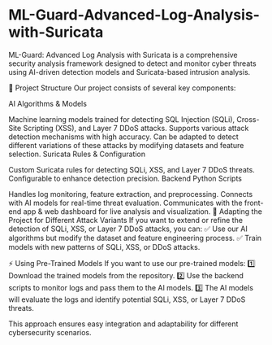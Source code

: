 # ML-Guard-Advanced-Log-Analysis-with-Suricata

ML-Guard: Advanced Log Analysis with Suricata is a comprehensive security analysis framework designed to detect and monitor cyber threats using AI-driven detection models and Suricata-based intrusion analysis.

📌 Project Structure
Our project consists of several key components:

AI Algorithms & Models

Machine learning models trained for detecting SQL Injection (SQLi), Cross-Site Scripting (XSS), and Layer 7 DDoS attacks.
Supports various attack detection mechanisms with high accuracy.
Can be adapted to detect different variations of these attacks by modifying datasets and feature selection.
Suricata Rules & Configuration

Custom Suricata rules for detecting SQLi, XSS, and Layer 7 DDoS threats.
Configurable to enhance detection precision.
Backend Python Scripts

Handles log monitoring, feature extraction, and preprocessing.
Connects with AI models for real-time threat evaluation.
Communicates with the front-end app & web dashboard for live analysis and visualization.
🚀 Adapting the Project for Different Attack Variants
If you want to extend or refine the detection of SQLi, XSS, or Layer 7 DDoS attacks, you can:
✅ Use our AI algorithms but modify the dataset and feature engineering process.
✅ Train models with new patterns of SQLi, XSS, or DDoS attacks.

⚡ Using Pre-Trained Models
If you want to use our pre-trained models:
1️⃣ Download the trained models from the repository.
2️⃣ Use the backend scripts to monitor logs and pass them to the AI models.
3️⃣ The AI models will evaluate the logs and identify potential SQLi, XSS, or Layer 7 DDoS threats.

This approach ensures easy integration and adaptability for different cybersecurity scenarios.
